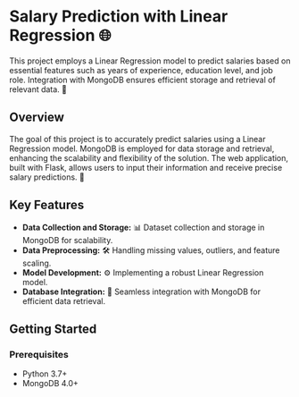 # Salary Prediction with Linear Regression 🌐

This project employs a Linear Regression model to predict salaries based on essential features such as years of experience, education level, and job role. Integration with MongoDB ensures efficient storage and retrieval of relevant data. 🚀

## Overview
The goal of this project is to accurately predict salaries using a Linear Regression model. MongoDB is employed for data storage and retrieval, enhancing the scalability and flexibility of the solution. The web application, built with Flask, allows users to input their information and receive precise salary predictions. 🎯

## Key Features
- **Data Collection and Storage:** 📊 Dataset collection and storage in MongoDB for scalability.
- **Data Preprocessing:** 🛠 Handling missing values, outliers, and feature scaling.
- **Model Development:** ⚙ Implementing a robust Linear Regression model.
- **Database Integration:** 🔄 Seamless integration with MongoDB for efficient data retrieval.

## Getting Started
### Prerequisites
- Python 3.7+
- MongoDB 4.0+

